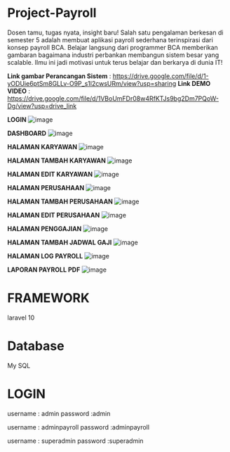 # Project-Payroll

Dosen tamu, tugas nyata, insight baru! Salah satu pengalaman berkesan di semester 5 adalah membuat aplikasi payroll sederhana terinspirasi dari konsep payroll BCA. Belajar langsung dari programmer BCA memberikan gambaran bagaimana industri perbankan membangun sistem besar yang scalable. Ilmu ini jadi motivasi untuk terus belajar dan berkarya di dunia IT!

**Link gambar Perancangan Sistem** : https://drive.google.com/file/d/1-yODUie6ptSm8GLLv-O9P_s1l2cwsURm/view?usp=sharing
**Link DEMO VIDEO** : https://drive.google.com/file/d/1VBoUmFDr08w4RfKTJs9bg2Dm7PQoW-Dg/view?usp=drive_link

**LOGIN**
![image](https://github.com/user-attachments/assets/fd9075af-963f-4a4f-a53d-58aed5509c08)

**DASHBOARD**
![image](https://github.com/user-attachments/assets/e9fbdcd5-7f59-4aa1-8d1d-2be3d064e69a)

**HALAMAN KARYAWAN**
![image](https://github.com/user-attachments/assets/d35a4efe-f48e-4b25-a9ef-61034b87dd97)

**HALAMAN TAMBAH KARYAWAN**
![image](https://github.com/user-attachments/assets/069a309a-6005-4f24-bdf1-b1a8380f9427)

**HALAMAN EDIT KARYAWAN**
![image](https://github.com/user-attachments/assets/448af86a-de11-4147-b005-22c9b7f90c9a)

**HALAMAN PERUSAHAAN**
![image](https://github.com/user-attachments/assets/0692725e-5a27-4503-b496-11c0656fba92)

**HALAMAN TAMBAH PERUSAHAAN**
![image](https://github.com/user-attachments/assets/8dc307a8-5ab6-482e-bd16-4e55a16e9ad9)

**HALAMAN EDIT PERUSAHAAN**
![image](https://github.com/user-attachments/assets/3439513c-d54a-43b9-bc76-3c401ccef671)

**HALAMAN PENGGAJIAN**
![image](https://github.com/user-attachments/assets/118cb87c-cf82-4138-8de0-1e6ff8a86f2c)

**HALAMAN TAMBAH JADWAL GAJI**
![image](https://github.com/user-attachments/assets/4b96f930-ef2b-46e3-9366-9072f50b659d)

**HALAMAN LOG PAYROLL**
![image](https://github.com/user-attachments/assets/67cfdd90-03c8-4e6a-a360-7d0cd553862a)

**LAPORAN PAYROLL PDF**
![image](https://github.com/user-attachments/assets/02383a87-40de-41e2-8cd8-b410fc615e71)


# FRAMEWORK
laravel 10

# Database
My SQL

# LOGIN
username : admin
password :admin

username : adminpayroll
password :adminpayroll

username : superadmin
password :superadmin






